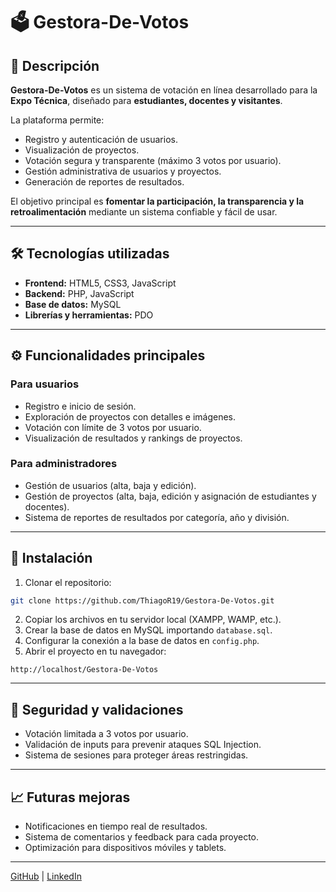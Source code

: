 # 🗳️ Gestora-De-Votos

## 🎯 Descripción

**Gestora-De-Votos** es un sistema de votación en línea desarrollado para la **Expo Técnica**, diseñado para **estudiantes, docentes y visitantes**.

La plataforma permite:

- Registro y autenticación de usuarios.
- Visualización de proyectos.
- Votación segura y transparente (máximo 3 votos por usuario).
- Gestión administrativa de usuarios y proyectos.
- Generación de reportes de resultados.

El objetivo principal es **fomentar la participación, la transparencia y la retroalimentación** mediante un sistema confiable y fácil de usar.

---

## 🛠 Tecnologías utilizadas

- **Frontend:** HTML5, CSS3, JavaScript
- **Backend:** PHP, JavaScript
- **Base de datos:** MySQL
- **Librerías y herramientas:** PDO

---

## ⚙️ Funcionalidades principales

### Para usuarios
- Registro e inicio de sesión.
- Exploración de proyectos con detalles e imágenes.
- Votación con límite de 3 votos por usuario.
- Visualización de resultados y rankings de proyectos.

### Para administradores
- Gestión de usuarios (alta, baja y edición).
- Gestión de proyectos (alta, baja, edición y asignación de estudiantes y docentes).
- Sistema de reportes de resultados por categoría, año y división.

---

## 🚀 Instalación

1. Clonar el repositorio:
```bash
git clone https://github.com/ThiagoR19/Gestora-De-Votos.git
```
2. Copiar los archivos en tu servidor local (XAMPP, WAMP, etc.).
3. Crear la base de datos en MySQL importando `database.sql`.
4. Configurar la conexión a la base de datos en `config.php`.
5. Abrir el proyecto en tu navegador:
```
http://localhost/Gestora-De-Votos
```

---

## 🔐 Seguridad y validaciones

- Votación limitada a 3 votos por usuario.
- Validación de inputs para prevenir ataques SQL Injection.
- Sistema de sesiones para proteger áreas restringidas.

---

## 📈 Futuras mejoras

- Notificaciones en tiempo real de resultados.
- Sistema de comentarios y feedback para cada proyecto.
- Optimización para dispositivos móviles y tablets.

---

[GitHub](https://github.com/ThiagoR19) | [LinkedIn](https://www.linkedin.com/in/thiago-riffo-835a0223b/)
